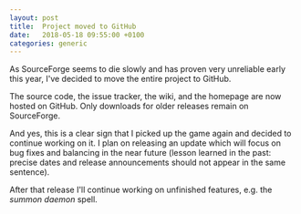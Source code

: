 ```yaml
---
layout: post
title:  Project moved to GitHub
date:   2018-05-18 09:55:00 +0100
categories: generic
---
```


As SourceForge seems to die slowly and has proven very unreliable early this
year, I've decided to move the entire project to GitHub.

The source code, the issue tracker, the wiki, and the homepage are now hosted
on GitHub. Only downloads for older releases remain on SourceForge.

And yes, this is a clear sign that I picked up the game again and decided to
continue working on it. I plan on releasing an update which will focus on bug
fixes and balancing in the near future (lesson learned in the past: precise
dates and release announcements should not appear in the same sentence).

After that release I'll continue working on unfinished features, e.g. the
*summon daemon* spell.
